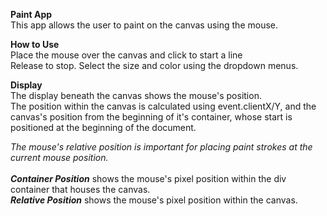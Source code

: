 **Paint App**<br/>
This app allows the user to paint on the canvas using the mouse.

**How to Use**<br/>
Place the mouse over the canvas and click to start a line<br/>
Release to stop. 
Select the size and color using the dropdown menus.

**Display**<br/>
The display beneath the canvas shows the mouse's position.<br/>
The position within the canvas is calculated using event.clientX/Y, and the canvas's position from the beginning of it's container, whose start is positioned at the beginning of the document.<br/>

*The mouse's relative position is important for placing paint strokes at the current mouse position.*<br/><br/>
***Container Position*** shows the mouse's pixel position within the div container that houses the canvas.<br/>
***Relative Position*** shows the mouse's pixel position within the canvas.<br/>

